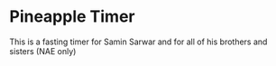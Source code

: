 # Pineapple Timer

This is a fasting timer for Samin Sarwar and for all of his brothers and sisters (NAE only)
